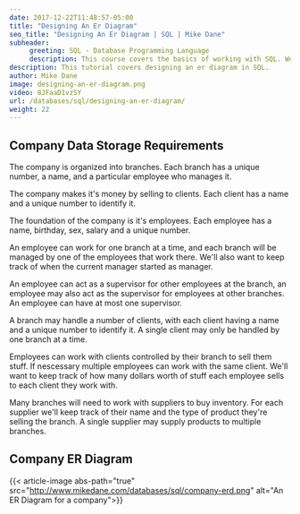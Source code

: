 ```yaml
---
date: 2017-12-22T11:48:57-05:00
title: "Designing An Er Diagram"
seo_title: "Designing An Er Diagram | SQL | Mike Dane"
subheader:
     greeting: SQL - Database Programming Language
     description: This course covers the basics of working with SQL. Work your way through the videos and we'll teach you everything you need to know to interact with database management systems and create powerful relational databases!
description: This tutorial covers designing an er diagram in SQL.
author: Mike Dane
image: designing-an-er-diagram.png
video: 8JFaaD1vzSY
url: /databases/sql/designing-an-er-diagram/
weight: 22
---
```


## Company Data Storage Requirements
The company is organized into branches. Each branch has a unique number, a name, and a particular employee who manages it.

The company makes it's money by selling to clients. Each client has a name and a unique number to identify it.

The foundation of the company is it's employees. Each employee has a name, birthday, sex, salary and a unique number.

An employee can work for one branch at a time, and each branch will be managed by one of the employees that work there. We'll also want to keep track of when the current manager started as manager.

An employee can act as a supervisor for other employees at the branch,  an employee may also act as the supervisor for employees at other branches. An employee can have at most one supervisor.

A branch may handle a number of clients, with each client having a name and a unique number to identify it. A single client may only be handled by one branch at a time.

Employees can work with clients controlled by their branch to sell them stuff. If nescessary multiple employees can work with the same client. We'll want to keep track of how many dollars worth of stuff each employee sells to each client they work with.

Many branches will need to work with suppliers to buy inventory. For each supplier we'll keep track of their name and the type of product they're selling the branch. A single supplier may supply products to multiple branches.
## Company ER Diagram
{{< article-image abs-path="true" src="http://www.mikedane.com/databases/sql/company-erd.png" alt="An ER Diagram for a company">}}